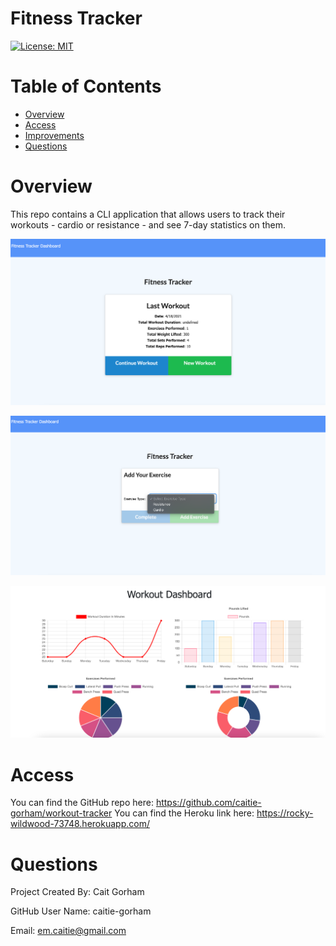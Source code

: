 # Fitness Tracker

[![License: MIT](https://img.shields.io/badge/License-MIT-yellow.svg)](https://opensource.org/licenses/MIT)

# Table of Contents 

* [Overview](#Overview)
* [Access](#Access)
* [Improvements](#Improvements)
* [Questions](#Questions)


# Overview

This repo contains a CLI application that allows users to track their workouts - cardio or resistance - and see 7-day statistics on them. 

![Alt text](./Assets/Homepage.png?raw=true "Homepage")

![Alt text](./Assets/Dropdown.png?raw=true "Homepage")

![Alt text](./Assets/Stats.png?raw=true "Homepage")


# Access

You can find the GitHub repo here: https://github.com/caitie-gorham/workout-tracker
You can find the Heroku link here: https://rocky-wildwood-73748.herokuapp.com/

# Questions

Project Created By: Cait Gorham

GitHub User Name: caitie-gorham

Email: em.caitie@gmail.com





